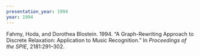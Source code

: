 ```yaml
---
presentation_year: 1994
year: 1994
---
```


Fahmy, Hoda, and Dorothea Blostein. 1994. “A Graph-Rewriting Approach to Discrete Relaxation: Application to Music Recognition.” In <i>Proceedings of the SPIE</i>, 2181:291–302.